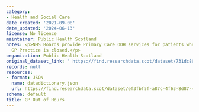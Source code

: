 ```yaml
---
category:
- Health and Social Care
date_created: '2021-09-08'
date_updated: '2024-06-13'
license: No licence
maintainer: Public Health Scotland
notes: <p>NHS Boards provide Primary Care OOH services for patients when their registered
  GP Practice is closed.</p>
organization: Public Health Scotland
original_dataset_link: ' https://find.researchdata.scot/dataset/731dc868-3e79-4722-9b79-6bb8dec9435b'
records: null
resources:
- format: JSON
  name: datadictionary.json
  url: https://find.researchdata.scot/dataset/ef3fbf5f-a87c-4f63-8d87-4a5f18fb4301/resource/731dc868-3e79-4722-9b79-6bb8dec9435b/download/datadictionary.json
schema: default
title: GP Out of Hours
---
```

